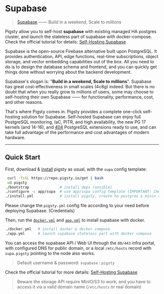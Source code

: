# Supabase

> [Supabase](https://supabase.com/) —— Build in a weekend, Scale to millions

Pigsty allow you to self-host **supabase** with existing managed HA postgres cluster, and launch the stateless part of supabase with docker-compose.
Check the official tutorial for details: [Self-Hosting Supabase](https://pigsty.io/blog/db/supabase/)

Supabase is the open-source Firebase alternative built upon PostgreSQL.
It provides authentication, API, edge functions, real-time subscriptions, object storage, and vector embedding capabilities out of the box.
All you need to do is to design the database schema and frontend, and you can quickly get things done without worrying about the backend development.

Supabase's slogan is: "**Build in a weekend, Scale to millions**". Supabase has great cost-effectiveness in small scales (4c8g) indeed.
But there is no doubt that when you really grow to millions of users, some may choose to self-hosting their own Supabase —— for functionality, performance, cost, and other reasons.

That's where Pigsty comes in. Pigsty provides a complete one-click self-hosting solution for Supabase.
Self-hosted Supabase can enjoy full PostgreSQL monitoring, IaC, PITR, and high availability, the new PG 17 kernels (and 14-16),
and [404](https://pigsty.io/ext/list) PostgreSQL extensions ready to use, and can take full advantage of the performance and cost advantages of modern hardware.



-------

## Quick Start

First, download & [install](/docs/setup/install) pigsty as usual, with the `supa` config template:

```bash
 curl -fsSL https://repo.pigsty.io/get | bash
 cd pigsty
./bootstrap              # install deps (ansible)
./configure -c app/supa  # use app/supa config template (IMPORTANT: CHANGE PASSWORDS!)
./install.yml            # install pigsty, create ha postgres & minio clusters 
```

Please change the `pigsty.yml` config file according to your need before deploying Supabase. (Credentials)

Then, run the [`docker.yml`](https://github.com/pgsty/pigsty/blob/main/docker.yml) and [`app.yml`](https://github.com/pgsty/pigsty/blob/main/app.yml) to install supabase with docker.

```bash
./docker.yml   # install docker & docker compose
./app.yml      # launch supabase stateless part with docker compose
```

You can access the supabase API / Web UI through the `80/443` infra portal,
with configured DNS for public domain, or a local `/etc/hosts` record with `supa.pigsty` pointing to the node also works.

> Default username & password: `supabase` : `pigsty`

Check the official tutorial for more details: [Self-Hosting Supabase](https://pigsty.io/docs/kernel/supabase)

> Beware the storage API require MinIO/S3 to work, and you have to access it via a valid domain name (`/etc/hosts` or real domain)